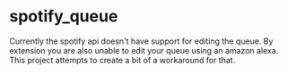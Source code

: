 # spotify_queue
Currently the spotify api doesn't have support for editing the queue. By extension you are also unable to edit your queue using an amazon alexa. This project attempts to create a bit of a workaround for that.

